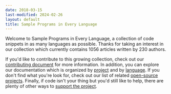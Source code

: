 ```yaml
---
date: 2018-03-15
last-modified: 2024-02-26
layout: default
title: Sample Programs in Every Language
---
```


Welcome to Sample Programs in Every Language, a collection of code snippets in as many languages as possible. Thanks for taking an interest in our collection which currently contains 1056 articles written by 230 authors.

If you'd like to contribute to this growing collection, check out our [contributing document](https://github.com/TheRenegadeCoder/sample-programs/blob/master/.github/CONTRIBUTING.md) for more information. In addition, you can explore our documentation which is organized by [project](/projects) and by [language](/languages). If you don't find what you're look for, check out our list of related [open-source projects](/related). Finally, if code isn't your thing but you'd still like to help, there are plenty of other ways to [support the project](https://therenegadecoder.com/updates/5-ways-you-can-support-the-renegade-coder/).